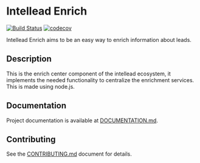 # Intellead Enrich

[![Build Status](https://travis-ci.org/intellead/intellead-enrich.svg?branch=master)](https://travis-ci.org/intellead/intellead-enrich)
[![codecov](https://codecov.io/gh/intellead/intellead-enrich/branch/master/graph/badge.svg)](https://codecov.io/gh/intellead/intellead-enrich)

Intellead Enrich aims to be an easy way to enrich information about leads.

## Description

This is the enrich center component of the intellead ecosystem, it implements the needed functionality to centralize the enrichment services.
This is made using node.js.

## Documentation

Project documentation is available at [DOCUMENTATION.md](./DOCUMENTATION.md).

## Contributing

See the [CONTRIBUTING.md](./CONTRIBUTING.md) document for details.